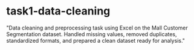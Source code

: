 # task1-data-cleaning
"Data cleaning and preprocessing task using Excel on the Mall Customer Segmentation dataset. Handled missing values, removed duplicates, standardized formats, and prepared a clean dataset ready for analysis."
